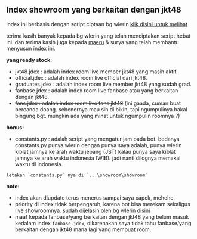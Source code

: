 ## Index showroom yang berkaitan dengan jkt48

index ini berbasis dengan script ciptaan bg wlerin [klik disini untuk melihat](https://github.com/wlerin/showroom) 

terima kasih banyak kepada bg wlerin yang telah menciptakan script hebat ini. dan terima kasih juga kepada [maeru](https://github.com/maeruuuuu) & surya yang 
telah membantu menyusun index ini.



**yang ready stock:**
- jkt48.jdex      : adalah index room live member jkt48 yang masih aktif.
- official.jdex   : adalah index room live official dari jkt48.
- graduates.jdex  : adalah index room live member jkt48 yang sudah grad.
- fanbase.jdex    : adalah index room live fanbase atau yang berkaitan dengan jkt48.
- ~~fans.jdex     : adalah index room live fans jkt48~~ (ini gaada, cuman buat bercanda doang. sebenernya mau sih di bikin, tapi ngumpulinya bakal bingung bgt. 
mungkin ada yang minat untuk ngumpulin roomnya ?)

**bonus:**
- constants.py    : adalah script yang mengatur jam pada bot. bedanya constants.py punya wlerin dengan punya saya adalah, punya wlerin kiblat jamnya ke arah waktu 
jepang (JST) kalau punya saya kiblat jamnya ke arah waktu indonesia (WIB). jadi nanti dilognya memakai waktu di indonesia.
```
letakan `constants.py` nya di `...\showroom\showroom`
```


**note:**
- index akan diupdate terus menerus sampai saya capek, mehehe.
- priority di index tidak berpengaruh, karena bot bisa merekam sekaligus live showroomnya. sudah dijelasin oleh bg wlerin [disini](https://github.com/wlerin/showroom/issues/29#issuecomment-733889216)
- maaf kepada fanbase/yang berkaitan dengan jkt48 yang belum masuk kedalam index `fanbase.jdex`, dikarenakan saya tidak tahu fanbase/yang berkaitan dengan 
jkt48 mana lagi yang membuat room.
